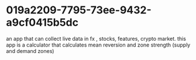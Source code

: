 # 019a2209-7795-73ee-9432-a9cf0415b5dc
an app that can collect live data in fx , stocks, features, crypto market. this app is a calculator that calculates mean reversion and zone strength (supply and demand zones)
